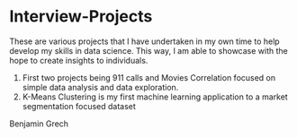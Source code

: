# Interview-Projects
These are various projects that I have undertaken in my own time to help develop my skills in data science. This way, I am able to showcase with the hope to create insights  to individuals. 

1. First two projects being 911 calls and Movies Correlation focused on simple data analysis and data exploration.
2. K-Means Clustering is my first machine learning application to a market segmentation focused dataset


Benjamin Grech
